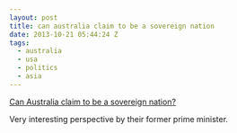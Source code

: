 ```yaml
---
layout: post
title: can australia claim to be a sovereign nation
date: 2013-10-21 05:44:24 Z
tags:
  - australia
  - usa
  - politics
  - asia
---
```

[Can Australia claim to be a sovereign nation?](http://m.theage.com.au/comment/can-australia-claim-to-be-a-sovereign-nation-20131020-2vusx.html#ixzz2iJNDgmpa)

Very interesting perspective by their former prime minister.
